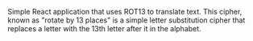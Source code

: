 Simple React application that uses ROT13 to translate text. This cipher, known as "rotate by 13 places" is a simple letter substitution cipher that replaces a letter with the 13th letter after it in the alphabet.